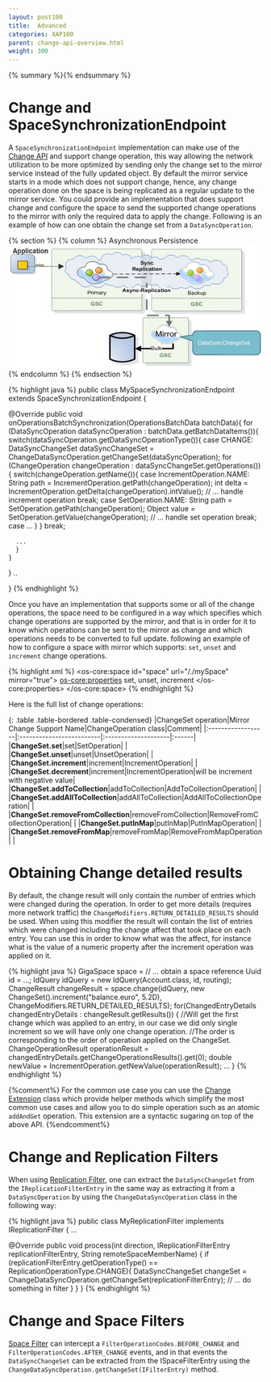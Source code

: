 ```yaml
---
layout: post100
title:  Advanced
categories: XAP100
parent: change-api-overview.html
weight: 300
---
```



{% summary %}{% endsummary %}

# Change and SpaceSynchronizationEndpoint

A `SpaceSynchronizationEndpoint` implementation can make use of the [Change API](./change-api.html) and support change operation, this way allowing the network utilization to be more optimized by sending only the change set to the mirror service instead of the fully updated object. By default the mirror service starts in a mode which does not support change, hence, any change operation done on the space is being replicated as a regular update to the mirror service. You could provide an implementation that does support change and configure the space to send the supported change operations to the mirror with only the required data to apply the change. Following is an example of how can one obtain the change set from a `DataSyncOperation`.

{% section %}
{% column %}
Asynchronous Persistence
![change-space-datasource-async.jpg](/attachment_files/change-space-datasource-async.jpg)
{% endcolumn %}
{% endsection %}

{% highlight java %}
public class MySpaceSynchronizationEndpoint extends SpaceSynchronizationEndpoint {

  @Override
  public void onOperationsBatchSynchronization(OperationsBatchData batchData){
    for (DataSyncOperation dataSyncOperation : batchData.getBatchDataItems()){
      switch(dataSyncOperation.getDataSyncOperationType()){
        case CHANGE:
          DataSyncChangeSet dataSyncChangeSet = ChangeDataSyncOperation.getChangeSet(dataSyncOperation);
          for (ChangeOperation changeOperation : dataSyncChangeSet.getOperations()){
            switch(changeOperation.getName()){
              case IncrementOperation.NAME:
                String path = IncrementOperation.getPath(changeOperation);
                int delta = IncrementOperation.getDelta(changeOperation).intValue();
                // ... handle increment operation
                break;
              case SetOperation.NAME:
                String path = SetOperation.getPath(changeOperation);
                Object value = SetOperation.getValue(changeOperation);
                // ... handle set operation
                break;
              case ...
            }
          }
          break;

      ...
      }
    }
  }
  ..

}
{% endhighlight %}

Once you have an implementation that supports some or all of the change operations, the space need to be configured in a way which specifies which change operations are supported by the mirror, and that is in order for it to know which operations can be sent to the mirror as change and which operations needs to be converted to full update. following an example of how to configure a space with mirror which supports: `set`, `unset` and `increment` change operations.

{% highlight xml %}
<os-core:space id="space" url="/./mySpace" mirror="true">
    <os-core:properties>
        <props>
            <prop key="cluster-config.mirror-service.change-support">
                set, unset, increment
            </prop>
        </props>
    </os-core:properties>
</os-core:space>
{% endhighlight %}

Here is the full list of change operations:

{: .table .table-bordered .table-condensed}
|ChangeSet operation|Mirror Change Support Name|ChangeOperation class|Comment|
|:------------------|:-------------------------|:--------------------|:------|
|**ChangeSet.set**|set|SetOperation| |
|**ChangeSet.unset**|unset|UnsetOperation| |
|**ChangeSet.increment**|increment|IncrementOperation| |
|**ChangeSet.decrement**|increment|IncrementOperation|will be increment with negative value|
|**ChangeSet.addToCollection**|addToCollection|AddToCollectionOperation| |
|**ChangeSet.addAllToCollection**|addAllToCollection|AddAllToCollectionOperation| |
|**ChangeSet.removeFromCollection**|removeFromCollection|RemoveFromCollectionOperation| |
|**ChangeSet.putInMap**|putInMap|PutInMapOperation| |
|**ChangeSet.removeFromMap**|removeFromMap|RemoveFromMapOperation| |

# Obtaining Change detailed results

By default, the change result will only contain the number of entries which were changed during the operation. In order to get more details (requires more network traffic) the `ChangeModifiers.RETURN_DETAILED_RESULTS` should be used. When using this modifier the result will contain the list of entries which were changed including the change affect that took place on each entry. You can use this in order to know what was the affect, for instance what is the value of a numeric property after the increment operation was applied on it.

{% highlight java %}
 	GigaSpace space = // ... obtain a space reference
 	Uuid id = ...;
 	IdQuery<Account> idQuery = new IdQuery<Account>(Account.class, id, routing);
 	ChangeResult<Account> changeResult = space.change(idQuery, new ChangeSet().increment("balance.euro", 5.2D), ChangeModifiers.RETURN_DETAILED_RESULTS);
 	for(ChangedEntryDetails<Account> changedEntryDetails : changeResult.getResults()) {
 	 //Will get the first change which was applied to an entry, in our case we did only single increment so we will have only one change operation.
 	 //The order is corresponding to the order of operation applied on the ChangeSet.
 	 ChangeOperationResult operationResult = changedEntryDetails.getChangeOperationsResults().get(0);
 	 double newValue = IncrementOperation.getNewValue(operationResult);
 	 ...
 	}
{% endhighlight %}

{%comment%}
For the common use case you can use the [Change Extension](./change-extension.html) class which provide helper methods which simplify the most common use cases and allow you to do simple operation such as an atomic `addAndGet` operation. This extension are a syntactic sugaring on top of the above API.
{%endcomment%}

# Change and Replication Filters

When using [Replication Filter]({%currentadmurl%}/cluster-replication-filters.html), one can extract the `DataSyncChangeSet` from the `IReplicationFilterEntry` in the same way as extracting it from a `DataSyncOperation` by using the
`ChangeDataSyncOperation` class in the following way:

{% highlight java %}
public class MyReplicationFilter implements IReplicationFilter {
  ...

  @Override
  public void process(int direction, IReplicationFilterEntry replicationFilterEntry,
                String remoteSpaceMemberName) {
     if (replicationFilterEntry.getOperationType() == ReplicationOperationType.CHANGE){
        DataSyncChangeSet changeSet = ChangeDataSyncOperation.getChangeSet(replicationFilterEntry);
        // ... do something in filter
     }
  }
}
{% endhighlight %}

# Change and Space Filters

[Space Filter](./the-space-filters.html) can intercept a `FilterOperationCodes.BEFORE_CHANGE` and `FilterOperationCodes.AFTER_CHANGE` events, and in that events the `DataSyncChangeSet` can be extracted from the ISpaceFilterEntry using the `ChangeDataSyncOperation.getChangeSet(IFilterEntry)` method.
